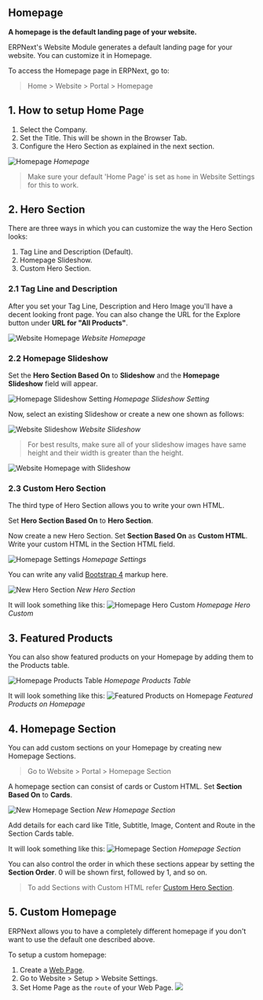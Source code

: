 ## Homepage

**A homepage is the default landing page of your website.**

ERPNext's Website Module generates a default landing page for your website. You can customize it in Homepage.

To access the Homepage page in ERPNext, go to:

> Home > Website > Portal > Homepage

## 1\. How to setup Home Page

1.  Select the Company.
2.  Set the Title. This will be shown in the Browser Tab.
3.  Configure the Hero Section as explained in the next section.

![Homepage](https://docs.erpnext.com/files/homepage.png) _Homepage_

> Make sure your default 'Home Page' is set as `home` in Website Settings for this to work.

## 2\. Hero Section

There are three ways in which you can customize the way the Hero Section looks:

1.  Tag Line and Description (Default).
2.  Homepage Slideshow.
3.  Custom Hero Section.

### 2.1 Tag Line and Description

After you set your Tag Line, Description and Hero Image you'll have a decent looking front page. You can also change the URL for the Explore button under **URL for "All Products"**.

![Website Homepage](https://docs.erpnext.com/files/website-homepage.png) _Website Homepage_

### 2.2 Homepage Slideshow

Set the **Hero Section Based On** to **Slideshow** and the **Homepage Slideshow** field will appear.

![Homepage Slideshow Setting](https://docs.erpnext.com/files/homepage-slideshow-setting.png) _Homepage Slideshow Setting_

Now, select an existing Slideshow or create a new one shown as follows:

![Website Slideshow](https://docs.erpnext.com/files/website-slideshow.png) _Website Slideshow_

> For best results, make sure all of your slideshow images have same height and their width is greater than the height.

![Website Homepage with Slideshow](https://docs.erpnext.com/files/website-homepage-slideshow.gif)

### 2.3 Custom Hero Section

The third type of Hero Section allows you to write your own HTML.

Set **Hero Section Based On** to **Hero Section**.

Now create a new Hero Section. Set **Section Based On** as **Custom HTML**. Write your custom HTML in the Section HTML field.

![Homepage Settings](https://docs.erpnext.com/files/homepage-hero-custom.png) _Homepage Settings_

You can write any valid [Bootstrap 4](https://getbootstrap.com/) markup here.

![New Hero Section](https://docs.erpnext.com/files/hero-custom.png) _New Hero Section_

It will look something like this: ![Homepage Hero Custom](https://docs.erpnext.com/files/website-homepage-custom.png) _Homepage Hero Custom_

## 3\. Featured Products

You can also show featured products on your Homepage by adding them to the Products table.

![Homepage Products Table](https://docs.erpnext.com/files/homepage-featured-products.png) _Homepage Products Table_

It will look something like this: ![Featured Products on Homepage](https://docs.erpnext.com/files/website-featured-products.png) _Featured Products on Homepage_

## 4\. Homepage Section

You can add custom sections on your Homepage by creating new Homepage Sections.

> Go to Website > Portal > Homepage Section

A homepage section can consist of cards or Custom HTML. Set **Section Based On** to **Cards**.

![New Homepage Section](https://docs.erpnext.com/files/new-homepage-section.png) _New Homepage Section_

Add details for each card like Title, Subtitle, Image, Content and Route in the Section Cards table.

It will look something like this: ![Homepage Section](https://docs.erpnext.com/files/homepage-section.png) _Homepage Section_

You can also control the order in which these sections appear by setting the **Section Order**. 0 will be shown first, followed by 1, and so on.

> To add Sections with Custom HTML refer [Custom Hero Section](#23-custom-hero-section).

## 5\. Custom Homepage

ERPNext allows you to have a completely different homepage if you don't want to use the default one described above.

To setup a custom homepage:

1.  Create a [Web Page](https://docs.erpnext.com/docs/v13/user/manual/en/website/web-page).
2.  Go to Website > Setup > Website Settings.
3.  Set Home Page as the `route` of your Web Page. ![](https://docs.erpnext.com/files/custom-homepage.png)